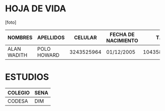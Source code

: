 # HOJA DE VIDA

[foto]

|NOMBRES|APELLIDOS|CELULAR|FECHA DE NACIMIENTO| T.I |USUARIO EN GITHUB|DIRECCION|CORREO ELECTRONICO|
|-------|---------|-------|-------------------|-----|---------------|--------|---------------|
|ALAN WADITH|POLO HOWARD|3243525964|01/12/2005|1043587165|ALANWADITH01|CRA 24 A #29-186|ALANWADITH01@GMAIL.COM|

# ESTUDIOS

|COLEGIO|SENA|
|-------|----|
|CODESA|DIM|
